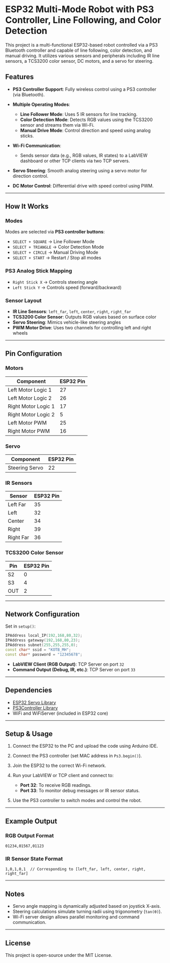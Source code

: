 # ESP32 Multi-Mode Robot with PS3 Controller, Line Following, and Color Detection

This project is a multi-functional ESP32-based robot controlled via a PS3 Bluetooth controller and capable of line following, color detection, and manual driving. It utilizes various sensors and peripherals including IR line sensors, a TCS3200 color sensor, DC motors, and a servo for steering.

## Features

* **PS3 Controller Support**: Fully wireless control using a PS3 controller (via Bluetooth).
* **Multiple Operating Modes**:

  * **Line Follower Mode**: Uses 5 IR sensors for line tracking.
  * **Color Detection Mode**: Detects RGB values using the TCS3200 sensor and streams them via Wi-Fi.
  * **Manual Drive Mode**: Control direction and speed using analog sticks.
* **Wi-Fi Communication**:

  * Sends sensor data (e.g., RGB values, IR states) to a LabVIEW dashboard or other TCP clients via two TCP servers.
* **Servo Steering**: Smooth analog steering using a servo motor for direction control.
* **DC Motor Control**: Differential drive with speed control using PWM.

---

## How It Works

### Modes

Modes are selected via **PS3 controller buttons**:

* `SELECT + SQUARE` → Line Follower Mode
* `SELECT + TRIANGLE` → Color Detection Mode
* `SELECT + CIRCLE` → Manual Driving Mode
* `SELECT + START` → Restart / Stop all modes

### PS3 Analog Stick Mapping

* `Right Stick X` → Controls steering angle
* `Left Stick Y` → Controls speed (forward/backward)

### Sensor Layout

* **IR Line Sensors**: `left_far`, `left`, `center`, `right`, `right_far`
* **TCS3200 Color Sensor**: Outputs RGB values based on surface color
* **Servo Steering**: Mimics vehicle-like steering angles
* **PWM Motor Drive**: Uses two channels for controlling left and right wheels

---

## Pin Configuration

### Motors

| Component           | ESP32 Pin |
| ------------------- | --------- |
| Left Motor Logic 1  | 27        |
| Left Motor Logic 2  | 26        |
| Right Motor Logic 1 | 17        |
| Right Motor Logic 2 | 5         |
| Left Motor PWM      | 25        |
| Right Motor PWM     | 16        |

### Servo

| Component      | ESP32 Pin |
| -------------- | --------- |
| Steering Servo | 22        |

### IR Sensors

| Sensor    | ESP32 Pin |
| --------- | --------- |
| Left Far  | 35        |
| Left      | 32        |
| Center    | 34        |
| Right     | 39        |
| Right Far | 36        |

### TCS3200 Color Sensor

| Pin | ESP32 Pin |
| --- | --------- |
| S2  | 0         |
| S3  | 4         |
| OUT | 2         |

---

## Network Configuration

Set in `setup()`:

```cpp
IPAddress local_IP(192,168,80,32);
IPAddress gateway(192,168,80,23);
IPAddress subnet(255,255,255,0);
const char* ssid = "KOTB_MH";
const char* password = "12345678";
```

* **LabVIEW Client (RGB Output)**: TCP Server on port `32`
* **Command Output (Debug, IR, etc.)**: TCP Server on port `33`

---

## Dependencies

* [ESP32 Servo Library](https://github.com/madhephaestus/ESP32Servo)
* [PS3Controller Library](https://github.com/jvpernis/esp32-ps3)
* WiFi and WiFiServer (included in ESP32 core)

---

## Setup & Usage

1. Connect the ESP32 to the PC and upload the code using Arduino IDE.
2. Connect the PS3 controller (set MAC address in `Ps3.begin()`).
3. Join the ESP32 to the correct Wi-Fi network.
4. Run your LabVIEW or TCP client and connect to:

   * **Port 32**: To receive RGB readings.
   * **Port 33**: To monitor debug messages or IR sensor status.
5. Use the PS3 controller to switch modes and control the robot.

---

## Example Output

### RGB Output Format

```
01234,01567,01123
```

### IR Sensor State Format

```
1,0,1,0,1  // Corresponding to [left_far, left, center, right, right_far]
```

---

## Notes

* Servo angle mapping is dynamically adjusted based on joystick X-axis.
* Steering calculations simulate turning radii using trigonometry (`tan(θ)`).
* Wi-Fi server design allows parallel monitoring and command communication.

---

## License

This project is open-source under the MIT License.
